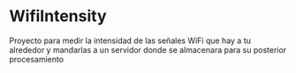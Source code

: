 # WifiIntensity
Proyecto para medir la intensidad de las señales WiFi que hay a tu alrededor y mandarlas a un servidor donde se almacenara para su posterior procesamiento
